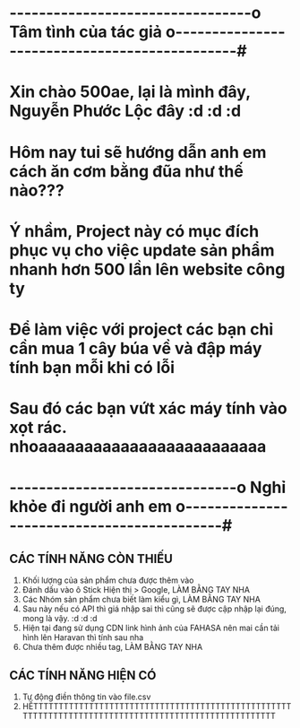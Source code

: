 # ---------------------------------o Tâm tình của tác giả o----------------------------------------------#
# Xin chào 500ae, lại là mình đây, Nguyễn Phước Lộc đây :d :d :d
# Hôm nay tui sẽ hướng dẫn anh em cách ăn cơm bằng đũa như thế nào???
# Ý nhầm, Project này có mục đích phục vụ cho việc update sản phẩm nhanh hơn 500 lần lên website công ty
# Để làm việc với project các bạn chỉ cần mua 1 cây búa về và đập máy tính bạn mỗi khi có lỗi
# Sau đó các bạn vứt xác máy tính vào xọt rác. nhoaaaaaaaaaaaaaaaaaaaaaaaaa
# -------------------------------o Nghỉ khỏe đi người anh em o-------------------------------------------#

## CÁC TÍNH NĂNG CÒN THIẾU
1. Khối lượng của sản phẩm chưa được thêm vào
2. Đánh dấu vào ô Stick Hiện thị > Google, LÀM BẰNG TAY NHA
3. Các Nhóm sản phẩm chưa biết làm kiểu gì, LÀM BẰNG TAY NHA
4. Sau này nếu có API thì giá nhập sai thì cũng sẽ được cập nhập lại đúng, mong là vậy. :d :d :d
5. Hiện tại đang sử dụng CDN link hình ảnh của FAHASA nên mai cần tải hình lên Haravan thì tính sau nha
6. Chưa thêm được nhiều tag, LÀM BẰNG TAY NHA

## CÁC TÍNH NĂNG HIỆN CÓ
1. Tự động điền thông tin vào file.csv
2. HẾTTTTTTTTTTTTTTTTTTTTTTTTTTTTTTTTTTTTTTTTTTTTTTTTTTTTTTTTTTTTTTTTTTTTTTTTTTTTTTTTTTTTTTTTTTTTTTTTTTTTT